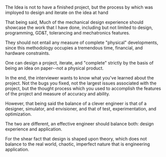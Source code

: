 The Idea is not to have a finished project, but the process by which was imployed to design and iterate on the idea at hand


That being said,
Much of the mechanical design experience should showcase the work that I have done, including but not limited to design, programming, GD&T, tolerancing and mechatronics features. 

They should not entail any measure of complete "physical" developments, since this methodology occupies a tremendous time, financial, and hardware constraints. 

One can design a project, iterate, and "complete" strictly by the basis of being an idea on paper--not a physical product.

In the end, the interviewer wants to know what you've learned about the project. Not the bugs you fixed, not the largest issues associated with the project, but the thought process which you used to accomplish the features of the project and measure of accuracy and ability. 

However, that being said the balance of a clever engineer is that of a designer, simulator, and envisioner, and that of test, experimentation, and optimization. 

The two are different, an effective engineer should balance both: design experience and application.

For the shear fact that design is shaped upon theory, which does not balance to the real world, chaotic, imperfect nature that is engineering application.